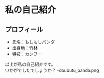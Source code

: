 # 私の自己紹介

## プロフィール
- 氏名：もしもしパンダ
- 出身地：竹林
- 特技：カンフー

以上が私の自己紹介です。  
いかがでしたでしょうか？
-doubutu_panda.png
